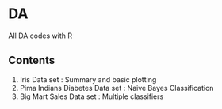 # DA
All DA codes with R 

## Contents
1. Iris Data set : Summary and basic plotting
2. Pima Indians Diabetes Data set : Naive Bayes Classification
3.  Big Mart Sales Data set : Multiple classifiers